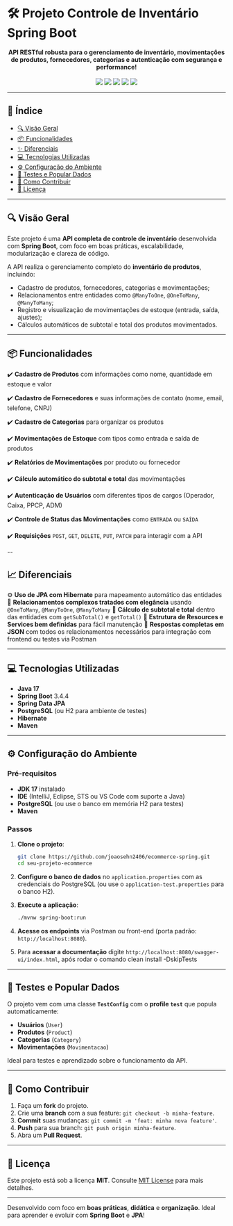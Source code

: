 # 🛠️ Projeto Controle de Inventário Spring Boot

<div align="center">
  <strong>API RESTful robusta para o gerenciamento de inventário, movimentações de produtos, fornecedores, categorias e autenticação com segurança e performance!</strong>
</div>

<br />

<div align="center">
  <img src="https://img.shields.io/badge/SpringBoot-3.4.4-brightgreen?style=for-the-badge&logo=spring"/>
  <img src="https://img.shields.io/badge/Java-17-blue?style=for-the-badge&logo=java"/>
  <img src="https://img.shields.io/badge/PostgreSQL-Database-blue?style=for-the-badge&logo=postgresql"/>
  <img src="https://img.shields.io/badge/JPA-Hibernate-orange?style=for-the-badge"/>
  <img src="https://img.shields.io/badge/Swagger-Documentation-yellow?style=for-the-badge&logo=swagger"/>
</div>

---

## 📖 Índice

- [🔍 Visão Geral](#-visão-geral)
- [📦 Funcionalidades](#-funcionalidades)
- [✨ Diferenciais](#-diferenciais)
- [💻 Tecnologias Utilizadas](#-tecnologias-utilizadas)
- [⚙️ Configuração do Ambiente](#-configuração-do-ambiente)
- [🧪 Testes e Popular Dados](#-testes-e-popular-dados)
- [🤝 Como Contribuir](#-como-contribuir)
- [📄 Licença](#-licença)

---

## 🔍 Visão Geral

Este projeto é uma **API completa de controle de inventário** desenvolvida com **Spring Boot**, com foco em boas práticas, escalabilidade, modularização e clareza de código.

A API realiza o gerenciamento completo do **inventário de produtos**, incluindo:
- Cadastro de produtos, fornecedores, categorias e movimentações;
- Relacionamentos entre entidades como `@ManyToOne`, `@OneToMany`, `@ManyToMany`;
- Registro e visualização de movimentações de estoque (entrada, saída, ajustes);
- Cálculos automáticos de subtotal e total dos produtos movimentados.

---

## 📦 Funcionalidades

✔️ **Cadastro de Produtos** com informações como nome, quantidade em estoque e valor

✔️ **Cadastro de Fornecedores** e suas informações de contato (nome, email, telefone, CNPJ)

✔️ **Cadastro de Categorias** para organizar os produtos

✔️ **Movimentações de Estoque** com tipos como entrada e saída de produtos

✔️ **Relatórios de Movimentações** por produto ou fornecedor

✔️ **Cálculo automático do subtotal e total** das movimentações

✔️ **Autenticação de Usuários** com diferentes tipos de cargos (Operador, Caixa, PPCP, ADM)

✔️ **Controle de Status das Movimentações** como `ENTRADA` ou `SAÍDA`

✔️ **Requisições** `POST`, `GET`, `DELETE`, `PUT`, `PATCH` para interagir com a API

--

## 📈 Diferenciais

⚙️ **Uso de JPA com Hibernate** para mapeamento automático das entidades
🔁 **Relacionamentos complexos tratados com elegância** usando `@OneToMany`, `@ManyToOne`, `@ManyToMany`
🧠 **Cálculo de subtotal e total** dentro das entidades com `getSubTotal()` e `getTotal()`
📐 **Estrutura de Resources e Services bem definidas** para fácil manutenção
🎯 **Respostas completas em JSON** com todos os relacionamentos necessários para integração com frontend ou testes via Postman

---

## 💻 Tecnologias Utilizadas

- **Java 17**
- **Spring Boot** 3.4.4
- **Spring Data JPA**
- **PostgreSQL** (ou H2 para ambiente de testes)
- **Hibernate**
- **Maven**

---

## ⚙️ Configuração do Ambiente

### Pré-requisitos

- **JDK 17** instalado
- **IDE** (IntelliJ, Eclipse, STS ou VS Code com suporte a Java)
- **PostgreSQL** (ou use o banco em memória H2 para testes)
- **Maven**

### Passos

1. **Clone o projeto**:
   ```bash
   git clone https://github.com/joaosehn2406/ecommerce-spring.git
   cd seu-projeto-ecommerce
   ```

2. **Configure o banco de dados** no `application.properties` com as credenciais do PostgreSQL (ou use o `application-test.properties` para o banco H2).

3. **Execute a aplicação**:
   ```bash
   ./mvnw spring-boot:run
   ```

4. **Acesse os endpoints** via Postman ou front-end (porta padrão: `http://localhost:8080`).
  

5. Para **acessar a documentação** digite `http://localhost:8080/swagger-ui/index.html`, após rodar o comando clean install -DskipTests

---

## 🧪 Testes e Popular Dados

O projeto vem com uma classe **`TestConfig`** com o **profile `test`** que popula automaticamente:
- **Usuários** (`User`)
- **Produtos** (`Product`)
- **Categorias** (`Category`)
- **Movimentações** (`Movimentacao`)

Ideal para testes e aprendizado sobre o funcionamento da API.

---

## 🤝 Como Contribuir

1. Faça um **fork** do projeto.
2. Crie uma **branch** com a sua feature: `git checkout -b minha-feature`.
3. **Commit** suas mudanças: `git commit -m 'feat: minha nova feature'`.
4. **Push** para sua branch: `git push origin minha-feature`.
5. Abra um **Pull Request**.

---

## 📄 Licença

Este projeto está sob a licença **MIT**. Consulte [MIT License](https://mit-license.org/) para mais detalhes.

---

Desenvolvido com foco em **boas práticas**, **didática** e **organização**. Ideal para aprender e evoluir com **Spring Boot** e **JPA**!

